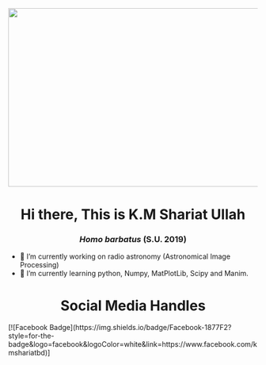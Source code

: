 <img src= "https://img.youtube.com/vi/ryg077wBvsM/maxresdefault.jpg"  align="center" width="640px" height = "360px">
<h1 align="center">Hi there, This is K.M Shariat Ullah</h1>
<h3 align="center"><i>Homo barbatus</i> <b> (S.U. 2019)</b></h3>

- 🔭 I’m currently working on radio astronomy (Astronomical Image Processing)
- 🌱 I’m currently learning python, Numpy, MatPlotLib, Scipy and Manim.

<h1 align="center">Social Media Handles</h1>
[![Facebook Badge](https://img.shields.io/badge/Facebook-1877F2?style=for-the-badge&logo=facebook&logoColor=white&link=https://www.facebook.com/kmshariatbd)]
